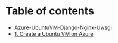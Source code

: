 # Table of contents

* [Azure-UbuntuVM-Django-Nginx-Uwsgi](README.md)
* [1. Create a Ubuntu VM on Azure](1.-create-a-ubuntu-vm-on-azure.md)

